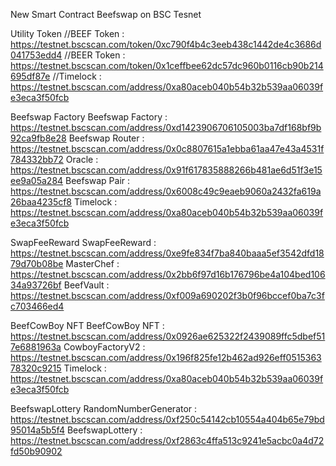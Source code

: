 New Smart Contract Beefswap on BSC Tesnet


Utility Token
//BEEF Token : https://testnet.bscscan.com/token/0xc790f4b4c3eeb438c1442de4c3686d041753edd4
//BEER Token : https://testnet.bscscan.com/token/0x1ceffbee62dc57dc960b0116cb90b214695df87e
//Timelock : https://testnet.bscscan.com/address/0xa80aceb040b54b32b539aa06039fe3eca3f50fcb


Beefswap Factory
Beefswap Factory : https://testnet.bscscan.com/address/0xd1423906706105003ba7df168bf9b92ca9fb8e28
Beefswap Router : https://testnet.bscscan.com/address/0x0c8807615a1ebba61aa47e43a4531f784332bb72
Oracle : https://testnet.bscscan.com/address/0x91f617835888266b481ae6d51f3e15ee9a05a284
Beefswap Pair : https://testnet.bscscan.com/address/0x6008c49c9eaeb9060a2432fa619a26baa4235cf8
Timelock : https://testnet.bscscan.com/address/0xa80aceb040b54b32b539aa06039fe3eca3f50fcb

SwapFeeReward
SwapFeeReward : https://testnet.bscscan.com/address/0xe9fe834f7ba840baaa5ef3542dfd1879d70b08be
MasterChef : https://testnet.bscscan.com/address/0x2bb6f97d16b176796be4a104bed10634a93726bf
BeefVault : https://testnet.bscscan.com/address/0xf009a690202f3b0f96bccef0ba7c3fc703466ed4

BeefCowBoy NFT 
BeefCowBoy NFT : https://testnet.bscscan.com/address/0x0926ae625322f2439089ffc5dbef517e6881963a
CowboyFactoryV2 : https://testnet.bscscan.com/address/0x196f825fe12b462ad926eff051536378320c9215
Timelock : https://testnet.bscscan.com/address/0xa80aceb040b54b32b539aa06039fe3eca3f50fcb


BeefswapLottery
RandomNumberGenerator :  https://testnet.bscscan.com/address/0xf250c54142cb10554a404b65e79bd95014a5b5f4
BeefswapLottery : https://testnet.bscscan.com/address/0xf2863c4ffa513c9241e5acbc0a4d72fd50b90902

